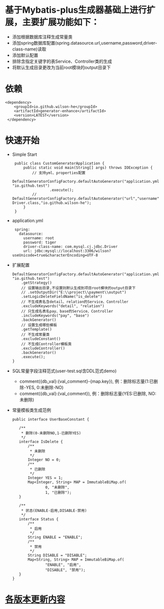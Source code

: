 # 基于Mybatis-plus生成器基础上进行扩展，主要扩展功能如下：
 - 添加根据数据库注释生成常量类
 - 添加spring数据库配置(spring.datasource.url,username,password,driver-class-name)读取
 - 添加默认配置
 - 排除含指定关键字的表Service、Controller类的生成
 - 将默认生成目录更改为当前root模块的output目录下
 # 依赖
    <dependency>
        <groupId>io.github.wilson-he</groupId>
        <artifactId>generator-enhance</artifactId>
        <version>LATEST</version>
     </dependency>
     
 # 快速开始
  - Simple Start
  
         public class CustomGeneratorApplication {
             public static void main(String[] args) throws IOException {
                 // 支持yml、properties配置
                 DefaultGeneratorConfigFactory.defaultAutoGenerator("application.yml", "io.github.test")
                         .execute();
                 // DefaultGeneratorConfigFactory.defaultAutoGenerator("url","username","password", Driver.class,"io.github.wilson-he");
             }
         }
    
  - application.yml
    
         spring:
           datasource:
             username: root
             password: tiger
             driver-class-name: com.mysql.cj.jdbc.Driver
             url: jdbc:mysql://localhost:3306/wilson?useUnicode=true&characterEncoding=UTF-8
   
  - 扩展配置
   
        DefaultGeneratorConfigFactory.defaultAutoGenerator("application.yml", "io.github.test")
            .getStrategy()
            // 设置输出目录,不设置则默认生成到项目root模块的output目录下
            // .setOutputDir("E:\\project\\payment\\output")
            .setLogicDeleteFieldName("is_delete")
            // 不生成表名含detail、relation的Service、Controller
            .excludeKeywords("detail", "relation")
            // 只生成名表名pay、base的Service、Controller
            .includeKeywords("pay", "base")
            .backGenerator()
            // 设置生成哪些模板
            .getTemplate()
            // 不生成常量类
            .excludeConstant()
            // 不生成Controller模板类
            .excludeController()
            .backGenerator()
            .execute();
        }
   
  - SQL常量字段注释范式(user-test.sql含DDL范式demo)
    - comment({db_val}:{val_comment}-{map.key}), 例：删除标志量(1:已删除-YES, 0:未删除-NO)
    - comment({db_val}:{val_comment}), 例：删除标志量(YES:已删除, NO:未删除)
        
  - 常量模板类生成范例
    
        public interface UserBaseConstant {

           /**
            * 删除(0-未删除NO,1-已删除YES)
            */
           interface IsDelete {
               /**
                * 未删除
                */
               Integer NO = 0;
               /**
                * 已删除
                */
               Integer YES = 1;
               Map<Integer, String> MAP = ImmutableBiMap.of(
                       0, "未删除",
                       1, "已删除");
           }

           /**
            * 状态(ENABLE-启用,DISABLE-禁用)
            */
           interface Status {
               /**
                * 启用
                */
               String ENABLE = "ENABLE";
               /**
                * 禁用
                */
               String DISABLE = "DISABLE";
               Map<String, String> MAP = ImmutableBiMap.of(
                       "ENABLE", "启用",
                       "DISABLE", "禁用");
           }
        }
       
 # [各版本更新内容](https://github.com/Wilson-He/generator-enhance/blob/master/版本更新信息.md)